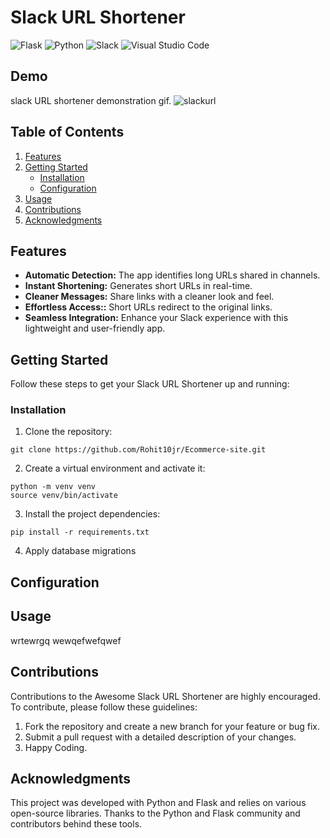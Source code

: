 # Slack URL Shortener
![Flask](https://img.shields.io/badge/flask-%23000.svg?style=for-the-badge&logo=flask&logoColor=white)
![Python](https://img.shields.io/badge/python-3670A0?style=for-the-badge&logo=python&logoColor=ffdd54)
![Slack](https://img.shields.io/badge/Slack-4A154B?style=for-the-badge&logo=slack&logoColor=white)
![Visual Studio Code](https://img.shields.io/badge/Visual%20Studio%20Code-0078d7.svg?style=for-the-badge&logo=visual-studio-code&logoColor=white)

## Demo 

slack URL shortener demonstration gif.
![slackurl](https://github.com/Rohit10jr/slack-url-shortener/assets/130643902/ecdaf253-5f47-4334-b810-7d5beeafcc0f)

## Table of Contents

1. [Features](#features)
2. [Getting Started](#getting-started)
   - [Installation](#installation)
   - [Configuration](#configuration)
3. [Usage](#usage)
4. [Contributions](#contributions)
5. [Acknowledgments](#acknowledgments)

## Features

- **Automatic Detection:** The app identifies long URLs shared in channels.
- **Instant Shortening:** Generates short URLs in real-time.
- **Cleaner Messages:** Share links with a cleaner look and feel.
- **Effortless Access::** Short URLs redirect to the original links.
- **Seamless Integration:** Enhance your Slack experience with this lightweight and user-friendly app.

## Getting Started

Follow these steps to get your Slack URL Shortener up and running:

### Installation

1. Clone the repository:
```
git clone https://github.com/Rohit10jr/Ecommerce-site.git
```  
2. Create a virtual environment and activate it:
```
python -m venv venv
source venv/bin/activate
```

3. Install the project dependencies:
```
pip install -r requirements.txt
```

4. Apply database migrations

## Configuration



## Usage
wrtewrgq wewqefwefqwef

## Contributions

Contributions to the Awesome Slack URL Shortener are highly encouraged. To contribute, please follow these guidelines:
1. Fork the repository and create a new branch for your feature or bug fix.
2. Submit a pull request with a detailed description of your changes.
3. Happy Coding.

## Acknowledgments

This project was developed with Python and Flask and relies on various open-source libraries. Thanks to the Python and Flask community and contributors behind these tools.
